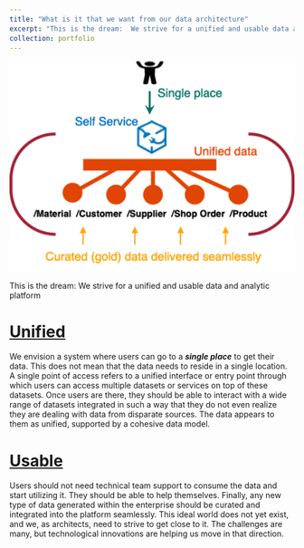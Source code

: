 ```yaml
---
title: "What is it that we want from our data architecture"
excerpt: "This is the dream:  We strive for a unified and usable data and analytic platform <br/><img src='/images/portfolio/pub_vision_dream.png'>"
collection: portfolio
---
```

<img width="612" alt="image" src="/images/portfolio/pub_vision_dream.png">

This is the dream:  We strive for a unified and usable data and analytic platform

# [Unified](https://nuneskris.github.io/portfolio/1-1-1UnifiedData/)
We envision a system where users can go to a ***single place*** to get their data. This does not mean that the data needs to reside in a single location. A single point of access refers to a unified interface or entry point through which users can access multiple datasets or services on top of these datasets. Once users are there, they should be able to interact with a wide range of datasets integrated in such a way that they do not even realize they are dealing with data from disparate sources. The data appears to them as unified, supported by a cohesive data model.

# [Usable](https://nuneskris.github.io/portfolio/1-2-1UsableData/)
Users should not need technical team support to consume the data and start utilizing it. They should be able to help themselves. Finally, any new type of data generated within the enterprise should be curated and integrated into the platform seamlessly. This ideal world does not yet exist, and we, as architects, need to strive to get close to it. The challenges are many, but technological innovations are helping us move in that direction.


